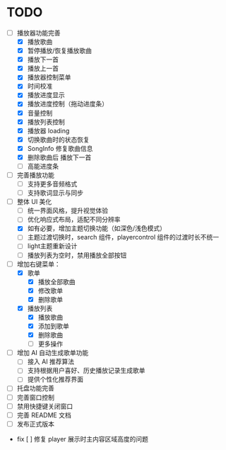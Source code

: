 # TODO

- [ ] 播放器功能完善
  - [x] 播放歌曲
  - [x] 暂停播放/恢复播放歌曲
  - [x] 播放下一首
  - [x] 播放上一首
  - [x] 播放器控制菜单
  - [x] 时间校准
  - [x] 播放进度显示
  - [x] 播放进度控制（拖动进度条）
  - [x] 音量控制
  - [x] 播放列表控制
  - [x] 播放器 loading
  - [x] 切换歌曲时的状态恢复
  - [x] SongInfo 修复歌曲信息
  - [x] 删除歌曲后 播放下一首
  - [ ] 高能进度条

- [ ] 完善播放功能
  - [ ] 支持更多音频格式
  - [ ] 支持歌词显示与同步

- [ ] 整体 UI 美化
  - [ ] 统一界面风格，提升视觉体验
  - [ ] 优化响应式布局，适配不同分辨率
  - [x] 如有必要，增加主题切换功能（如深色/浅色模式）
  - [ ] 主题过渡切换时，search 组件，playercontrol 组件的过渡时长不统一
  - [ ] light主题重新设计
  - [ ] 播放列表为空时，禁用播放全部按钮

- [ ] 增加右键菜单：
  - [x] 歌单
    - [x] 播放全部歌曲
    - [x] 修改歌单
    - [x] 删除歌单
  - [x] 播放列表
    - [x] 播放歌曲
    - [x] 添加到歌单
    - [x] 删除歌曲
    - [ ] 更多操作 

- [ ] 增加 AI 自动生成歌单功能
  - [ ] 接入 AI 推荐算法
  - [ ] 支持根据用户喜好、历史播放记录生成歌单
  - [ ] 提供个性化推荐界面

- [ ] 托盘功能完善
- [ ] 完善窗口控制
- [ ] 禁用快捷键关闭窗口
- [ ] 完善 README 文档
- [ ] 发布正式版本

- fix
  [ ] 修复 player 展示时主内容区域高度的问题
